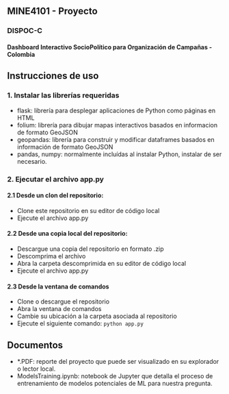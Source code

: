 ## MINE4101 - Proyecto
### DISPOC-C
#### Dashboard Interactivo SocioPolítico para Organización de Campañas - Colombia

## Instrucciones de uso
### 1. Instalar las librerías requeridas
- flask: librería para desplegar aplicaciones de Python como páginas en HTML
- folium: librería para dibujar mapas interactivos basados en informacion de formato GeoJSON
- geopandas: librería para construir y modificar dataframes basados en información de formato GeoJSON
- pandas, numpy: normalmente incluídas al instalar Python, instalar de ser necesario.

### 2. Ejecutar el archivo app.py
#### 2.1 Desde un clon del repositorio:
- Clone este repositorio en su editor de código local
- Ejecute el archivo app.py
#### 2.2 Desde una copia local del repositorio:
- Descargue una copia del repositorio en formato .zip
- Descomprima el archivo
- Abra la carpeta descomprimida en su editor de código local
- Ejecute el archivo app.py
#### 2.3 Desde la ventana de comandos
- Clone o descargue el repositorio
- Abra la ventana de comandos
- Cambie su ubicación a la carpeta asociada al repositorio
- Ejecute el siguiente comando: ``python app.py``

## Documentos
- *.PDF: reporte del proyecto que puede ser visualizado en su explorador o lector local.
- ModelsTraining.ipynb: notebook de Jupyter que detalla el proceso de entrenamiento de modelos potenciales de ML para nuestra pregunta.
